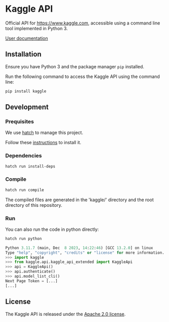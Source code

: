 # Kaggle API

Official API for https://www.kaggle.com, accessible using a command line tool implemented in Python 3.  

[User documentation](docs/README.md)

## Installation

Ensure you have Python 3 and the package manager `pip` installed.

Run the following command to access the Kaggle API using the command line:

```sh
pip install kaggle
```

## Development

### Prequisites

We use [hatch](https://hatch.pypa.io) to manage this project.

Follow these [instructions](https://hatch.pypa.io/latest/install/) to install it.

### Dependencies

```sh
hatch run install-deps
```

### Compile

```sh
hatch run compile
```

The compiled files are generated in the 'kaggle/' directory and the root directory of this repository.

### Run

You can also run the code in python directly:

```sh
hatch run python
```

```python
Python 3.11.7 (main, Dec  8 2023, 14:22:46) [GCC 13.2.0] on linux
Type "help", "copyright", "credits" or "license" for more information.
>>> import kaggle
>>> from kaggle.api.kaggle_api_extended import KaggleApi
>>> api = KaggleApi()
>>> api.authenticate()
>>> api.model_list_cli()
Next Page Token = [...]
[...]

```


## License

The Kaggle API is released under the [Apache 2.0 license](LICENSE).

